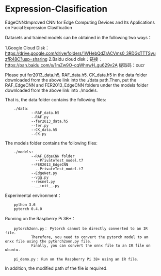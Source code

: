 # Expression-Clasification
EdgeCNN:Improved CNN for Edge Computing  Devices and Its Applications on Facial Expression  Clasification

Datasets and trained models can be obtained in the following two ways：

1.Google Cloud Disk：https://drive.google.com/drive/folders/1WHebQdZrACVms0_3RDGxTTTSyuzfR48C?usp=sharing
2.Baidu cloud disk：链接：https://pan.baidu.com/s/1mZw9O-cqWhnwH_gu629v2A 
提取码：xucr 

Please put fer2013_data.h5, RAF_data.h5, CK_data.h5 in the data folder downloaded from the above link into the ./data path.Then, put the RAF_EdgeCNN and FER2013_EdgeCNN folders under the models folder downloaded from the above link into ./models.

That is, the data folder contains the following files: 
        
        ./data:         
                --RAF_data.h5          
                --RAF.py             
                --fer2013_data.h5             
                --fer.py
                --CK_data.h5         
                --CK.py
                
                
The models folder contains the following files: 

        ./models: 
                --RAF_EdgeCNN folder  
                  --PrivateTest_model.t7  
                --FER2013_EdgeCNN
                  --PrivateTest_model.t7
                --EdgeNet.py
                --vgg.py
                --resnet.py
                --__init__.py
        
Experimental environment：

        python 3.6
        pytorch 0.4.0
       
Running on the Raspberry Pi 3B+：
        
        pytorch2onn.py： Pytorch cannot be directly converted to an IR file. 
                Therefore, you need to convert the pytorch model to an onxx file using the pytorch2onn.py file.
                Finally, you can convert the onnx file to an IR file on ubuntu.
        
        pi_demo.py： Run on the Raspberry Pi 3B+ using an IR file.
In addition, the modified path of the file is required.
